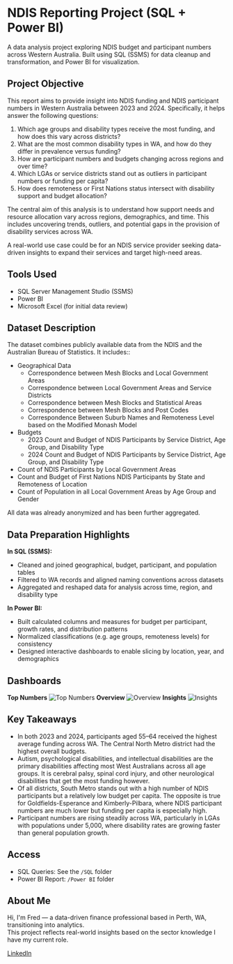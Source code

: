 # NDIS Reporting Project (SQL + Power BI)

A data analysis project exploring NDIS budget and participant numbers across Western Australia. Built using SQL (SSMS) for data cleanup and transformation, and Power BI for visualization.

## Project Objective

This report aims to provide insight into NDIS funding and NDIS participant numbers in Western Australia between 2023 and 2024. Specifically, it helps answer the following questions:
    
  1. Which age groups and disability types receive the most funding, and how does this vary across districts?
  2. What are the most common disability types in WA, and how do they differ in prevalence versus funding?
  3. How are participant numbers and budgets changing across regions and over time?
  4. Which LGAs or service districts stand out as outliers in participant numbers or funding per capita?
  5. How does remoteness or First Nations status intersect with disability support and budget allocation?

The central aim of this analysis is to understand how support needs and resource allocation vary across regions, demographics, and time. This includes uncovering trends, outliers, and potential gaps in the provision of disability services across WA.

A real-world use case could be for an NDIS service provider seeking data-driven insights to expand their services and target high-need areas.

## Tools Used

- SQL Server Management Studio (SSMS)
- Power BI
- Microsoft Excel (for initial data review)

## Dataset Description

The dataset combines publicly available data from the NDIS and the Australian Bureau of Statistics. It includes::

- Geographical Data
    - Correspondence between Mesh Blocks and Local Government Areas
    - Correspondence between Local Government Areas and Service Districts
    - Correspondence between Mesh Blocks and Statistical Areas
    - Correspondence between Mesh Blocks and Post Codes
    - Correspondence Between Suburb Names and Remoteness Level based on the Modified Monash Model
- Budgets
    - 2023 Count and Budget of NDIS Participants by Service District, Age Group, and Disability Type
    - 2024 Count and Budget of NDIS Participants by Service District, Age Group, and Disability Type
- Count of NDIS Participants by Local Government Areas
- Count and Budget of First Nations NDIS Participants by State and Remoteness of Location
- Count of Population in all Local Government Areas by Age Group and Gender

All data was already anonymized and has been further aggregated.

## Data Preparation Highlights

**In SQL (SSMS):**
- Cleaned and joined geographical, budget, participant, and population tables
- Filtered to WA records and aligned naming conventions across datasets
- Aggregated and reshaped data for analysis across time, region, and disability type

**In Power BI:**
- Built calculated columns and measures for budget per participant, growth rates, and distribution patterns
- Normalized classifications (e.g. age groups, remoteness levels) for consistency
- Designed interactive dashboards to enable slicing by location, year, and demographics

## Dashboards
**Top Numbers**
![Top Numbers](https://github.com/user-attachments/assets/ba6d3ad3-7631-4e57-885e-8df19cde8b8e)
**Overview**
![Overview](https://github.com/user-attachments/assets/f18da841-09d6-48a7-b967-ae09eef16a63)
**Insights**
![Insights](https://github.com/user-attachments/assets/17060933-1e19-4ae9-8fb9-5643da841b6c)

## Key Takeaways
- In both 2023 and 2024, participants aged 55–64 received the highest average funding across WA. The Central North Metro district had the highest overall budgets.
- Autism, psychological disabilities, and intellectual disabilities are the primary disabilities affecting most West Australians across all age groups. It is cerebral palsy, spinal cord injury, and other neurological disabilities that get the most funding however.
- Of all districts, South Metro stands out with a high number of NDIS participants but a relatively low budget per capita. The opposite is true for Goldfields-Esperance and Kimberly-Pilbara, where NDIS participant numbers are much lower but funding per capita is especially high.
- Participant numbers are rising steadily across WA, particularly in LGAs with populations under 5,000, where disability rates are growing faster than general population growth.

## Access
- SQL Queries: See the `/SQL` folder
- Power BI Report: `/Power BI` folder

## About Me
Hi, I'm Fred — a data-driven finance professional based in Perth, WA, transitioning into analytics.  
This project reflects real-world insights based on the sector knowledge I have my current role.

[LinkedIn](https://linkedin.com/in/fred-rinaldo)
